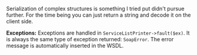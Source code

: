 Serialization of complex structures is something I tried put didn't pursue further.
For the time being you can just return a string and decode it on the client side.

**Exceptions:** Exceptions are handled in `ServiceListPrinter->fault($ex)`. It is always the same type of exception returned: `SoapError`. The error message is automatically inserted in the WSDL.